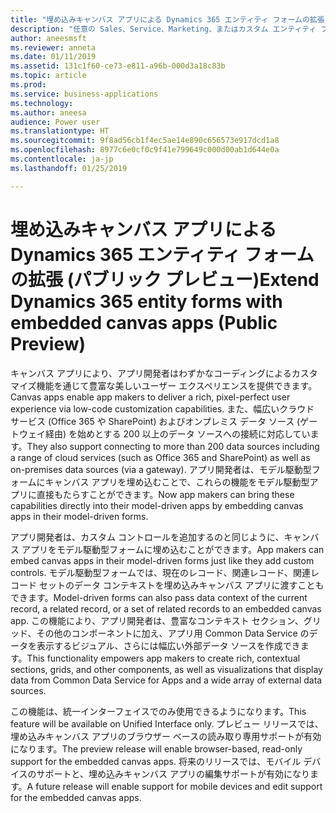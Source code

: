 ```yaml
---
title: "埋め込みキャンバス アプリによる Dynamics 365 エンティティ フォームの拡張"
description: "任意の Sales、Service、Marketing、またはカスタム エンティティ フォームにキャンバス アプリを埋め込んで、わずかなコーディングによる豊富なカスタマイズのほか、200 以上のデータ ソースをフル活用できます。"
author: aneesmsft
ms.reviewer: anneta
ms.date: 01/11/2019
ms.assetid: 131c1f60-ce73-e811-a96b-000d3a18c83b
ms.topic: article
ms.prod: 
ms.service: business-applications
ms.technology: 
ms.author: aneesa
audience: Power user
ms.translationtype: HT
ms.sourcegitcommit: 9f8ad56cb1f4ec5ae14e890c656573e917dcd1a8
ms.openlocfilehash: 8977c6e0cf0c9f41e799649c000d00ab1d644e0a
ms.contentlocale: ja-jp
ms.lasthandoff: 01/25/2019

---
```

# <a name="extend-dynamics-365-entity-forms-with-embedded-canvas-apps-public-preview"></a><span data-ttu-id="7d79c-103">埋め込みキャンバス アプリによる Dynamics 365 エンティティ フォームの拡張 (パブリック プレビュー)</span><span class="sxs-lookup"><span data-stu-id="7d79c-103">Extend Dynamics 365 entity forms with embedded canvas apps (Public Preview)</span></span>




<span data-ttu-id="7d79c-104">キャンバス アプリにより、アプリ開発者はわずかなコーディングによるカスタマイズ機能を通じて豊富な美しいユーザー エクスペリエンスを提供できます。</span><span class="sxs-lookup"><span data-stu-id="7d79c-104">Canvas apps enable app makers to deliver a rich, pixel-perfect user experience via low-code customization capabilities.</span></span> <span data-ttu-id="7d79c-105">また、幅広いクラウド サービス (Office 365 や SharePoint) およびオンプレミス データ ソース (ゲートウェイ経由) を始めとする 200 以上のデータ ソースへの接続に対応しています。</span><span class="sxs-lookup"><span data-stu-id="7d79c-105">They also support connecting to more than 200 data sources including a range of cloud services (such as Office 365 and SharePoint) as well as on-premises data sources (via a gateway).</span></span> <span data-ttu-id="7d79c-106">アプリ開発者は、モデル駆動型フォームにキャンバス アプリを埋め込むことで、これらの機能をモデル駆動型アプリに直接もたらすことができます。</span><span class="sxs-lookup"><span data-stu-id="7d79c-106">Now app makers can bring these capabilities directly into their model-driven apps by embedding canvas apps in their model-driven forms.</span></span> 
 
<span data-ttu-id="7d79c-107">アプリ開発者は、カスタム コントロールを追加するのと同じように、キャンバス アプリをモデル駆動型フォームに埋め込むことができます。</span><span class="sxs-lookup"><span data-stu-id="7d79c-107">App makers can embed canvas apps in their model-driven forms just like they add custom controls.</span></span> <span data-ttu-id="7d79c-108">モデル駆動型フォームでは、現在のレコード、関連レコード、関連レコード セットのデータ コンテキストを埋め込みキャンバス アプリに渡すこともできます。</span><span class="sxs-lookup"><span data-stu-id="7d79c-108">Model-driven forms can also pass data context of the current record, a related record, or a set of related records to an embedded canvas app.</span></span> <span data-ttu-id="7d79c-109">この機能により、アプリ開発者は、豊富なコンテキスト セクション、グリッド、その他のコンポーネントに加え、アプリ用 Common Data Service のデータを表示するビジュアル、さらには幅広い外部データ ソースを作成できます。</span><span class="sxs-lookup"><span data-stu-id="7d79c-109">This functionality empowers app makers to create rich, contextual sections, grids, and other components, as well as visualizations that display data from Common Data Service for Apps and a wide array of external data sources.</span></span>

<span data-ttu-id="7d79c-110">この機能は、統一インターフェイスでのみ使用できるようになります。</span><span class="sxs-lookup"><span data-stu-id="7d79c-110">This feature will be available on Unified Interface only.</span></span> <span data-ttu-id="7d79c-111">プレビュー リリースでは、埋め込みキャンバス アプリのブラウザー ベースの読み取り専用サポートが有効になります。</span><span class="sxs-lookup"><span data-stu-id="7d79c-111">The preview release will enable browser-based, read-only support for the embedded canvas apps.</span></span> <span data-ttu-id="7d79c-112">将来のリリースでは、モバイル デバイスのサポートと、埋め込みキャンバス アプリの編集サポートが有効になります。</span><span class="sxs-lookup"><span data-stu-id="7d79c-112">A future release will enable support for mobile devices and edit support for the embedded canvas apps.</span></span>

